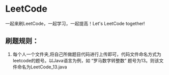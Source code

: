 # LeetCode
一起来刷LeetCode，一起学习，一起提高！Let's LeetCode together!

## 刷题规则：
1. 每个人一个文件夹,将自己所做题目代码进行上传即可，代码文件命名方式为leetcode的题号。以Java语言为例，如 “罗马数字转整数” 题号为13。则该文件命名为LeetCode_13.java
